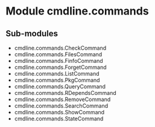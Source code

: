 Module cmdline.commands
=======================

Sub-modules
-----------
* cmdline.commands.CheckCommand
* cmdline.commands.FilesCommand
* cmdline.commands.FinfoCommand
* cmdline.commands.ForgetCommand
* cmdline.commands.ListCommand
* cmdline.commands.PkgCommand
* cmdline.commands.QueryCommand
* cmdline.commands.RDependsCommand
* cmdline.commands.RemoveCommand
* cmdline.commands.SearchCommand
* cmdline.commands.ShowCommand
* cmdline.commands.StateCommand